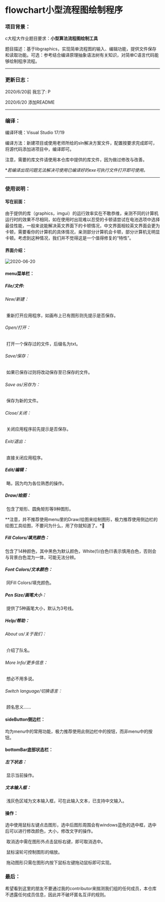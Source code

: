 # flowchart小型流程图绘制程序
### 项目背景：

c大程大作业题目要求：**小型算法流程图绘制工具**

题目描述：基于libgraphics，实现简单流程图的输入、编辑功能，提供文件保存和读取功能。可选：参考结合编译原理抽象语法树有关知识，对简单C语言代码能够绘制程序流程。

---------

### 更新日志：

2020/6/20前 我忘了: P

2020/6/20 添加README

-------

### 编译：

编译环境：Visual Studio 17/19

编译方法：新建项目或使用老师所给的sln解决方案文件，配置按要求完成即可，将源代码添加进项目中，编译即可。

注意，需要的库文件请使用本仓库中提供的库文件，因为做过修改与改善。

**若编译出现问题无法解决可使用已编译好的exe可执行文件打开即可使用。*

-----

### 使用说明：

#### 写在前面：

由于提供的库（graphics，imgui）的运行效率实在不敢恭维，亲测不同的计算机运行时的效果不尽相同，如在使用时出现难以忍受的卡顿请尝试在电池选项中选择最佳性能，一般来说能解决英文界面下的卡顿情况，中文界面相较英文界面会更为卡顿，需要看你的计算机的具体情况，亲测部分计算机会卡顿，部分计算机无明显卡顿。考虑到这种情况，我们并不觉得这是一个值得修复的“特性”。

#### 界面介绍：

![2020-06-20](C:\Users\jiang\OneDrive\图片\屏幕快照\2020-06-20.png)

#### menu菜单栏：

##### 	File/文件:

###### 		New/新建：

​			重新打开应用程序，如画布上已有图形则先提示是否保存。

###### 		Open/打开：

​			打开一个保存过的文件，后缀名为txt。

###### 		Save/保存：

​			如果已保存过则将改动保存至已保存的文件。

###### 		Save as/另存为：

​			保存为新的文件。

###### 		Close/关闭：

​			关闭应用程序前先提示是否保存。

###### 		Exit/退出：

​			直接关闭应用程序。

##### 	Edit/编辑：

​		略，因为均为各位熟悉的操作。

##### 	Draw/绘图：

​		包含了矩形、圆角矩形等9种图形。

​		**注意，并不推荐使用menu里的Draw/绘图来绘制图形，极力推荐使用侧边栏的绘图工具绘图，不要问为什么，用了你就知道了。*🤣

##### 	Fill Colors/填充颜色：

​		包含了14种颜色，其中黑色为默认颜色，White(!)/白色(!)表示慎用白色，否则会与背景白色混为一体，可能无法分辨。

##### 	Font Colors/文本颜色：

​		同Fill Colors/填充颜色。

##### 	Pen Size/画笔大小：

​		提供了5种画笔大小，默认为3号线。

##### 	Help/帮助：

###### 		About us/关于我们：

​			介绍了队名。

###### 		More Info/更多信息：

​			想必不用多说。

###### 		Switch language/切换语言：

​			顾名思义……

#### sideButton侧边栏：

​			均为menu中的常用功能，极力推荐使用此侧边栏中的按钮，而非menu中的按钮。

#### bottomBar底部状态栏：

##### 	左下状态：

​		显示当前操作。

##### 	文本输入框：

​		浅灰色区域为文本输入框，可在此输入文本，已支持中文输入。

#### 操作：

​	选中使用鼠标左键点击图形，选中后图形周围会有windows蓝色的选中框，选中后可以进行修改颜色，大小，修改文字的操作。

​	取消选中需在图形外点击鼠标右键，即可取消选中。

​	鼠标滚轮可控制图形的缩放。

​	拖动图形只需在图形内按下鼠标左键拖动鼠标即可实现。

### 最后：

​	希望看到这里的朋友不要通过我的contributor来揣测我们组的任何成员，本仓库不透露任何成员信息，因此并不破坏匿名互评的规则。

